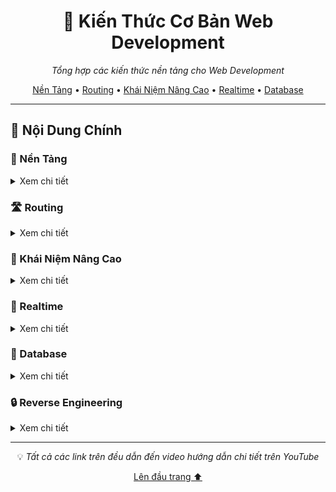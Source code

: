 <div align="center">
  <h1>🚀 Kiến Thức Cơ Bản Web Development</h1>
  <p><i>Tổng hợp các kiến thức nền tảng cho Web Development</i></p>

  <p>
    <a href="#nền-tảng">Nền Tảng</a> •
    <a href="#routing">Routing</a> •
    <a href="#khái-niệm-nâng-cao">Khái Niệm Nâng Cao</a> •
    <a href="#realtime">Realtime</a> •
    <a href="#database">Database</a>
  </p>
</div>

---

## 📌 Nội Dung Chính

### 🎯 Nền Tảng

<details>
<summary>Xem chi tiết</summary>

- 🔗 [Giao thức HTTP](https://www.youtube.com/watch?v=SdcdneSdoV4&list=PL_-VfJajZj0VatBpaXkEHK_UPHL7dW6I3&index=2)
- 🖥️ [Server-Side Rendering (SSR) và Client-Side Rendering (CSR)](https://www.youtube.com/watch?v=HLEu57iLrRo&list=PL_-VfJajZj0VatBpaXkEHK_UPHL7dW6I3&index=3)
- 💻 [Command Line trong Linux](https://www.youtube.com/watch?v=8zpW3Hfvas4)

</details>

### 🛣️ Routing

<details>
<summary>Xem chi tiết</summary>

- 📍 [Tổng quan về Routing](https://www.youtube.com/watch?v=Wz6WghmEmFk&list=PL_-VfJajZj0VatBpaXkEHK_UPHL7dW6I3&index=12)
- 📥 [Phương thức GET](https://www.youtube.com/watch?v=BbBagzvrSto&list=PL_-VfJajZj0VatBpaXkEHK_UPHL7dW6I3&index=13)
- 🔍 [Parameters](https://www.youtube.com/watch?v=6LdwSrTCmo4&list=PL_-VfJajZj0VatBpaXkEHK_UPHL7dW6I3&index=14)
- 📤 [Phương thức POST](https://www.youtube.com/watch?v=LlfdqnK28Cg&list=PL_-VfJajZj0VatBpaXkEHK_UPHL7dW6I3&index=16)
- 📝 [Xử lý Form](https://www.youtube.com/watch?v=wCF8pIbOOpo&list=PL_-VfJajZj0VatBpaXkEHK_UPHL7dW6I3&index=15)

</details>

### 🚀 Khái Niệm Nâng Cao

<details>
<summary>Xem chi tiết</summary>

- ⚡ [Callback](https://www.youtube.com/watch?v=W8vJ-yOtSbE)
- 🔄 [Bất Đồng Bộ (Asynchronous)](https://www.youtube.com/watch?v=XYVJKnZc0SY)
- 🍪 [Cookie](https://www.youtube.com/watch?v=o_VDcEy029M)
- 🔑 [JSON Web Token (JWT)](https://www.youtube.com/watch?v=dZaFTf3iZME)

</details>

### 📡 Realtime

<details>
<summary>Xem chi tiết</summary>

- 🔌 [SocketIO](https://www.youtube.com/watch?v=Ab7sqFML-4E)

</details>

### 💾 Database

<details>
<summary>Xem chi tiết</summary>

- 📊 [MySQL](https://youtu.be/TslBGnENTFw?si=iRC48x_VCJuRum53)

</details>

### 🔒 Reverse Engineering

<details>
<summary>Xem chi tiết</summary>

- 🔓 [Cracking](https://howkteam.vn/course/ky-thuat-cracking-78)

</details>

---

<div align="center">
  <p>💡 <i>Tất cả các link trên đều dẫn đến video hướng dẫn chi tiết trên YouTube</i></p>

  <p>
    <a href="#nội-dung-chính">Lên đầu trang ⬆️</a>
  </p>
</div>
